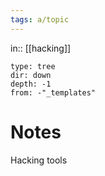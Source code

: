 ```yaml
---
tags: a/topic
---
```

in:: [[hacking]]
```breadcrumbs
type: tree
dir: down
depth: -1
from: -"_templates"
```

# Notes
Hacking tools